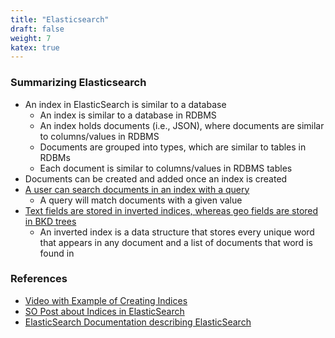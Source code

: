```yaml
---
title: "Elasticsearch"
draft: false
weight: 7
katex: true
---
```


### Summarizing Elasticsearch
- An index in ElasticSearch is similar to a database
    - An index is similar to a database in RDBMS
    - An index holds documents (i.e., JSON), where documents are similar to columns/values in RDBMS
    - Documents are grouped into types, which are similar to tables in RDBMs
    - Each document is similar to columns/values in RDBMS tables
- Documents can be created and added once an index is created
- [A user can search documents in an index with a query](https://www.elastic.co/guide/en/elasticsearch/reference/current/search-your-data.html)
    - A query will match documents with a given value
- [Text fields are stored in inverted indices, whereas geo fields are stored in BKD trees](https://www.elastic.co/blog/what-is-an-elasticsearch-index)
    - An inverted index is a data structure that stores every unique word that appears in any document and a list of documents that word is found in

### References
- [Video with Example of Creating Indices](https://www.youtube.com/watch?v=p9_XIbJb2Rc&ab_channel=Thetips4you)
- [SO Post about Indices in ElasticSearch](https://stackoverflow.com/questions/15025876/what-is-an-index-in-elasticsearch/15026433#15026433)
- [ElasticSearch Documentation describing ElasticSearch](https://www.elastic.co/blog/what-is-an-elasticsearch-index)